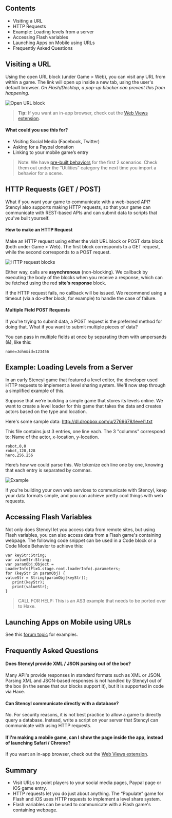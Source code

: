 ## Contents

* Visiting a URL
* HTTP Requests
* Example: Loading levels from a server
* Accessing Flash variables
* Launching Apps on Mobile using URLs
* Frequently Asked Questions


## Visiting a URL

Using the open URL block (under Game > Web), you can visit any URL from within a game. The link will open up inside a new tab, using the user's default browser. *On Flash/Desktop, a pop-up blocker can prevent this from happening.*

![Open URL block](http://static.stencyl.com/pedia2/ch5/web/image01.png)

> **Tip:** If you want an in-app browser, check out the [Web Views extension](http://community.stencyl.com/index.php/topic,26708.0.html).

#### What could you use this for?

* Visiting Social Media (Facebook, Twitter)
* Asking for a Paypal donation
* Linking to your mobile game’s entry

> Note: We have [pre-built behaviors](http://www.stencyl.com/help/view/pre-shipped-behaviors) for the first 2 scenarios. Check them out under the “Utilities” category the next time you import a behavior for a scene.
 

## HTTP Requests (GET / POST)

What if you want your game to communicate with a web-based API? Stencyl also supports making HTTP requests, so that your game can communicate with REST-based APIs and can submit data to scripts that you've built yourself.

#### How to make an HTTP Request

Make an HTTP request using either the visit URL block or POST data block (both under Game > Web). The first block corresponds to a GET request, while the second corresponds to a POST request.

![HTTP request blocks](http://static.stencyl.com/help/images/web-request-blocks.png)

Either way, calls are **asynchronous** (non-blocking). We callback by executing the body of the blocks when you receive a response, which can be fetched using the red **site's response** block.

If the HTTP request fails, no callback will be issued. We recommend using a timeout (via a do-after block, for example) to handle the case of failure.

#### Multiple Field POST Requests

If you're trying to submit data, a POST request is the preferred method for doing that. What if you want to submit multiple pieces of data?

You can pass in multiple fields at once by separating them with ampersands (&), like this:

```
name=John&id=123456
```


## Example: Loading Levels from a Server

In an early Stencyl game that featured a level editor, the developer used HTTP requests to implement a level sharing system. We'll now step through a simplified example of this.

Suppose that we’re building a simple game that stores its levels online. We want to create a level loader for this game that takes the data and creates actors based on the type and location.

Here's some sample data: http://dl.dropbox.com/u/2769678/level1.txt

This file contains just 3 entries, one line each. The 3 "columns" correspond to: Name of the actor, x-location, y-location.

```
robot,0,0
robot,128,128
hero,256,256
```

Here’s how we could parse this. We tokenize ech line one by one, knowing that each entry is separated by commas.

![Example](http://static.stencyl.com/pedia2/ch5/web/image00.png)

If you're building your own web services to communicate with Stencyl, keep your data formats simple, and you can achieve pretty cool things with web requests.

## Accessing Flash Variables

Not only does Stencyl let you access data from remote sites, but using Flash variables, you can also access data from a Flash game's containing webpage. The following code snippet can be used in a Code block or a Code Mode Behavior to achieve this:

```
var keyStr:String;
var valueStr:String;
var paramObj:Object = LoaderInfo(FlxG.stage.root.loaderInfo).parameters;
for (keyStr in paramObj) {
valueStr = String(paramObj[keyStr]);
   print(keyStr);
   print(valueStr);
}
```

> CALL FOR HELP: This is an AS3 example that needs to be ported over to Haxe.

 

## Launching Apps on Mobile using URLs

See this [forum topic](http://community.stencyl.com/index.php/topic,30964.0.html) for examples.


## Frequently Asked Questions

#### Does Stencyl provide XML / JSON parsing out of the box?

Many API's provide responses in standard formats such as XML or JSON. Parsing XML and JSON-based responses is not handled by Stencyl out of the box (in the sense that our blocks support it), but it is supported in code via Haxe.
 
#### Can Stencyl communicate directly with a database?

No. For security reasons, it is not best practice to allow a game to directly query a database. Instead, write a script on your server that Stencyl can communicate with using HTTP requests.

#### If I'm making a mobile game, can I show the page inside the app, instead of launching Safari / Chrome?

If you want an in-app browser, check out the [Web Views extension](http://community.stencyl.com/index.php/topic,26708.0.html).
 

## Summary

* Visit URLs to point players to your social media pages, Paypal page or iOS game entry.
* HTTP requests let you do just about anything. The “Populate” game for Flash and iOS uses HTTP requests to implement a level share system.
* Flash variables can be used to communicate with a Flash game's containing webpage.
